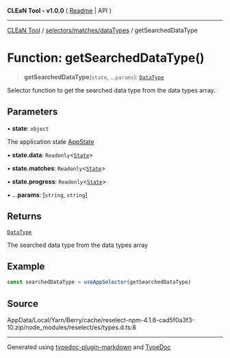 **CLEaN Tool - v1.0.0** ( [Readme](../../../../README.md) \| API )

***

[CLEaN Tool](../../../../modules.md) / [selectors/matches/dataTypes](../README.md) / getSearchedDataType

# Function: getSearchedDataType()

> **getSearchedDataType**(`state`, ...`params`): [`DataType`](../../../../reducers/matches/type-aliases/DataType.md)

Selector function to get the searched data type from the data types array.

## Parameters

▪ **state**: `object`

The application state [AppState](../../../../app/store/type-aliases/AppState.md)

▪ **state.data**: `Readonly`\<[`State`](../../../../reducers/data/interfaces/State.md)\>

▪ **state.matches**: `Readonly`\<[`State`](../../../progress/private/interfaces/State.md)\>

▪ **state.progress**: `Readonly`\<[`State`](../../../progress/private/interfaces/State.md)\>

▪ ...**params**: [`string`, `string`]

## Returns

[`DataType`](../../../../reducers/matches/type-aliases/DataType.md)

The searched data type from the data types array

## Example

```ts
const searchedDataType = useAppSelector(getSearchedDataType)
```

## Source

AppData/Local/Yarn/Berry/cache/reselect-npm-4.1.8-cad5f0a3f3-10.zip/node\_modules/reselect/es/types.d.ts:8

***

Generated using [typedoc-plugin-markdown](https://www.npmjs.com/package/typedoc-plugin-markdown) and [TypeDoc](https://typedoc.org/)
